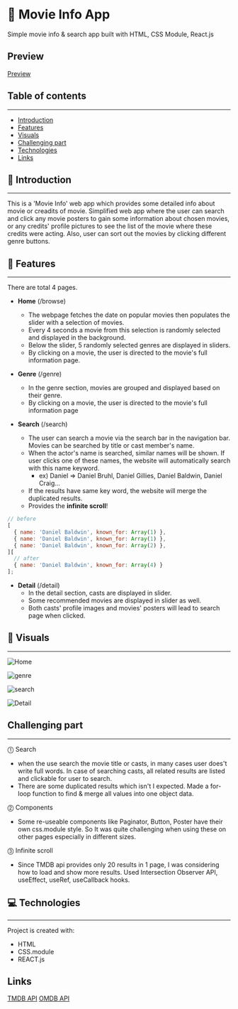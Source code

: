 # 🍿 Movie Info App

Simple movie info & search app built with HTML, CSS Module, React.js

## Preview

[Preview](https://movieapp-project2.vercel.app/)

## Table of contents

---

- [Introduction](#Introduction)
- [Features](#Features)
- [Visuals](#Visuals)
- [Challenging part](#Challenging-part)
- [Technologies](#Technologies)
- [Links](#Links)

## 🌼 Introduction

---

This is a 'Movie Info' web app which provides some detailed info about movie or creadits of movie. Simplified web app where the user can search and click any movie posters to gain some information about chosen movies, or any credits' profile pictures to see the list of the movie where these credits were acting. Also, user can sort out the movies by clicking different genre buttons.

## 🚀 Features

---

There are total 4 pages.

- **Home** (/browse)

  - The webpage fetches the date on popular movies then populates the slider with a selection of movies.
  - Every 4 seconds a movie from this selection is randomly selected and displayed in the background.
  - Below the slider, 5 randomly selected genres are displayed in sliders.
  - By clicking on a movie, the user is directed to the movie's full information page.

- **Genre** (/genre)

  - In the genre section, movies are grouped and displayed based on their genre.
  - By clicking on a movie, the user is directed to the movie's full information page

- **Search** (/search)
  - The user can search a movie via the search bar in the navigation bar. Movies can be searched by title or cast member's name.
  - When the actor's name is searched, similar names will be shown. If user clicks one of these names, the website will automatically search with this name keyword.
    - ex) Daniel => Daniel Bruhl, Daniel Gillies, Daniel Baldwin, Daniel Craig...
  - If the results have same key word, the website will merge the duplicated results.
  - Provides the **infinite scroll**!

```javascript
// before
[
  { name: 'Daniel Baldwin', known_for: Array(1) },
  { name: 'Daniel Baldwin', known_for: Array(1) },
  { name: 'Daniel Baldwin', known_for: Array(2) },
][
  // after
  { name: 'Daniel Baldwin', known_for: Array(4) }
];
```

- **Detail** (/detail)
  - In the detail section, casts are displayed in slider.
  - Some recommended movies are displayed in slider as well.
  - Both casts' profile images and movies' posters will lead to search page when clicked.

## 🎨 Visuals

---

![Home](/ReadmeImages/main.gif)

![genre](/ReadmeImages/genretodetail.gif)

![search](/ReadmeImages/searchtodetail.gif)

![Detail](/ReadmeImages/detailtosearch.gif)

## Challenging part

---

⓵ Search

- when the use search the movie title or casts, in many cases user does't write full words. In case of searching casts, all related results are listed and clickable for user to search.
- There are some duplicated results which isn't I expected. Made a for-loop function to find & merge all values into one object data.

⓶ Components

- Some re-useable components like Paginator, Button, Poster have their own css.module style. So It was quite challenging when using these on other pages especially in different sizes.

⓷ Infinite scroll

- Since TMDB api provides only 20 results in 1 page, I was considering how to load and show more results. Used Intersection Observer API, useEffect, useRef, useCallback hooks.

## 💻 Technologies

---

Project is created with:

- HTML
- CSS.module
- REACT.js

## Links

[TMDB API](https://api.themoviedb.org/3/ 'TMDB API')
[OMDB API](http://www.omdbapi.com/ 'OMDB API')
